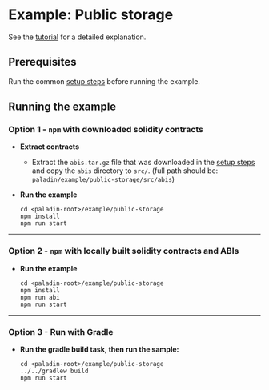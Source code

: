 # Example: Public storage

See the [tutorial](https://lf-decentralized-trust-labs.github.io/paladin/head/tutorials/public-storage/) for a detailed explanation.

## Prerequisites

Run the common [setup steps](../README.md) before running the example.

## Running the example

### Option 1 - `npm` with downloaded solidity contracts

- **Extract contracts**

  - Extract the `abis.tar.gz` file that was downloaded in the [setup steps](../README.md) and copy the `abis` directory to `src/`. (full path should be: `paladin/example/public-storage/src/abis`)

- **Run the example**

  ```shell
  cd <paladin-root>/example/public-storage
  npm install
  npm run start
  ```

---

### Option 2 - `npm` with locally built solidity contracts and ABIs

- **Run the example**

  ```shell
  cd <paladin-root>/example/public-storage
  npm install
  npm run abi
  npm run start
  ```

---

### Option 3 - Run with Gradle

- **Run the gradle build task, then run the sample:**

  ```shell
  cd <paladin-root>/example/public-storage
  ../../gradlew build
  npm run start
  ```
